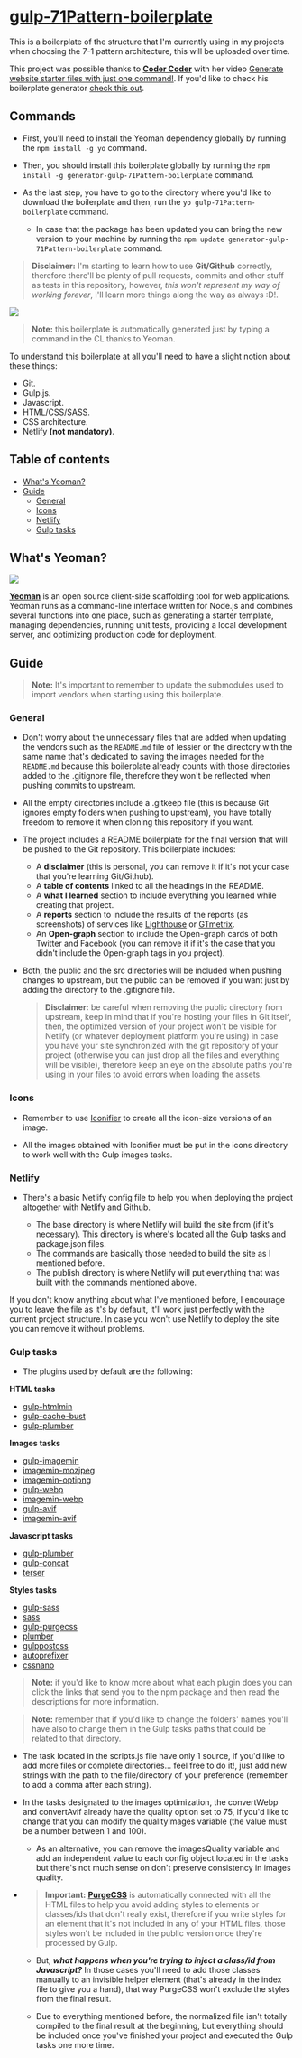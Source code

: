# [**gulp-71Pattern-boilerplate**](https://www.npmjs.com/package/generator-gulp-71Pattern-boilerplate)
This is a boilerplate of the structure that I'm currently using in my projects when choosing the 7-1 pattern architecture, this will be uploaded over time.

This project was possible thanks to [**Coder Coder**](https://www.youtube.com/c/TheCoderCoder/featured) with her video [Generate website starter files with just one command!](https://www.youtube.com/watch?v=NgaV7503dTk&t=480s&ab_channel=CoderCoder). If you'd like to check his boilerplate generator [check this out](https://github.com/thecodercoder/generator-gulp-sass-boilerplate).

## Commands
* First, you'll need to install the Yeoman dependency globally by running the `npm install -g yo` command.
* Then, you should install this boilerplate globally by running the `npm install -g generator-gulp-71Pattern-boilerplate` command.
* As the last step, you have to go to the directory where you'd like to download the boilerplate and then, run the `yo gulp-71Pattern-boilerplate` command.

    - In case that the package has been updated you can bring the new version to your machine by running the `npm update generator-gulp-71Pattern-boilerplate` command.

> **Disclaimer:** I'm starting to learn how to use **Git/Github** correctly, therefore there'll be plenty of pull requests, commits and other stuff as tests in this repository, however, *this won't represent my way of working forever*, I'll learn more things along the way as always :D!.

![](https://kiranworkspace.com/wp-content/uploads/2020/08/sass-architecture-e1608461475183.jpg)

> **Note:** this boilerplate is automatically generated just by typing a command in the CL thanks to Yeoman.

To understand this boilerplate at all you'll need to have a slight notion about these things:
    
- Git.
- Gulp.js.
- Javascript.
- HTML/CSS/SASS.
- CSS architecture.
- Netlify **(not mandatory)**.

## **Table of contents**
- [What's Yeoman?](#whats-yeoman)
- [Guide](#guide)
    - [General](#general)
    - [Icons](#icons)
    - [Netlify](#netlify)
    - [Gulp tasks](#gulp-tasks)

## **What's Yeoman?**
![](https://yeoman.io/static/tech_stack.987ffff448.png)

[**Yeoman**](https://yeoman.io/generators/) is an open source client-side scaffolding tool for web applications. Yeoman runs as a command-line interface written for Node.js and combines several functions into one place, such as generating a starter template, managing dependencies, running unit tests, providing a local development server, and optimizing production code for deployment.

## **Guide**
> **Note:** It's important to remember to update the submodules used to import vendors when starting using this boilerplate.

### **General**
* Don't worry about the unnecessary files that are added when updating the vendors such as the `README.md` file of lessier or the directory with the same name that's dedicated to saving the images needed for the `README.md` because this boilerplate already counts with those directories added to the .gitignore file, therefore they won't be reflected when pushing commits to upstream.

* All the empty directories include a .gitkeep file (this is because Git ignores empty folders when pushing to upstream), you have totally freedom to remove it when cloning this repository if you want.

* The project includes a README boilerplate for the final version that will be pushed to the Git repository. This boilerplate includes:

    - A **disclaimer** (this is personal, you can remove it if it's not your case that you're learning Git/Github).
    - A **table of contents** linked to all the headings in the README.
    - A **what I learned** section to include everything you learned while creating that project.
    - A **reports** section to include the results of the reports (as screenshots) of services like [Lighthouse](https://developers.google.com/web/tools/lighthouse) or [GTmetrix](https://gtmetrix.com/).
    - An **Open-graph** section to include the Open-graph cards of both Twitter and Facebook (you can remove it if it's the case that you didn't include the Open-graph tags in you project).

* Both, the public and the src directories will be included when pushing changes to upstream, but the public can be removed if you want just by adding the directory to the .gitignore file.

    > **Disclaimer:** be careful when removing the public directory from upstream, keep in mind that if you're hosting your files in Git itself, then, the optimized version of your project won't be visible for Netlify (or whatever deployment platform you're using) in case you have your site synchronized with the git repository of your project (otherwise you can just drop all the files and everything will be visible), therefore keep an eye on the absolute paths you're using in your files to avoid errors when loading the assets.

### **Icons**
* Remember to use [Iconifier](https://iconifier.net/) to create all the icon-size versions of an image.

* All the images obtained with Iconifier must be put in the icons directory to work well with the Gulp images tasks.

### **Netlify**
* There's a basic Netlify config file to help you when deploying the project altogether with Netlify and Github.

    - The base directory is where Netlify will build the site from (if it's necessary). This directory is where's located all the Gulp tasks and package.json files.
    - The commands are basically those needed to build the site as I mentioned before.
    - The publish directory is where Netlify will put everything that was built with the commands mentioned above.

If you don't know anything about what I've mentioned before, I encourage you to leave the file as it's by default, it'll work just perfectly with the current project structure. In case you won't use Netlify to deploy the site you can remove it without problems.

### **Gulp tasks**
* The plugins used by default are the following:

**HTML tasks**

- [gulp-htmlmin](https://www.npmjs.com/package/gulp-htmlmin)
- [gulp-cache-bust](https://www.npmjs.com/package/gulp-cache-bust)
- [gulp-plumber](https://www.npmjs.com/package/gulp-plumber)

**Images tasks**

- [gulp-imagemin](https://www.npmjs.com/package/gulp-imagemin)
- [imagemin-mozjpeg](https://www.npmjs.com/package/imagemin-mozjpeg)
- [imagemin-optipng](https://www.npmjs.com/package/imagemin-optipng)
- [gulp-webp](https://www.npmjs.com/package/gulp-webp)
- [imagemin-webp](https://www.npmjs.com/package/imagemin-webp)
- [gulp-avif](https://www.npmjs.com/package/gulp-avif)
- [imagemin-avif](https://www.npmjs.com/package/imagemin-avif)

**Javascript tasks**

- [gulp-plumber](https://www.npmjs.com/package/gulp-plumber)
- [gulp-concat](https://www.npmjs.com/package/gulp-concat)
- [terser](https://www.npmjs.com/package/terser)

**Styles tasks**
- [gulp-sass](https://www.npmjs.com/package/gulp-sass)
- [sass](https://www.npmjs.com/package/sass)
- [gulp-purgecss](https://www.npmjs.com/package/gulp-purgecss)
- [plumber](https://www.npmjs.com/package/gulp-plumber)
- [gulppostcss](https://www.npmjs.com/package/gulp-postcss)
- [autoprefixer](https://www.npmjs.com/package/autoprefixer)
- [cssnano](https://www.npmjs.com/package/cssnano)

> **Note:** if you'd like to know more about what each plugin does you can click the links that send you to the npm package and then read the descriptions for more information.

> **Note:** remember that if you'd like to change the folders' names you'll have also to change them in the Gulp tasks paths that could be related to that directory.


* The task located in the scripts.js file have only 1 source, if you'd like to add more files or complete directories... feel free to do it!, just add new strings with the path to the file/directory of your preference (remember to add a comma after each string).

* In the tasks designated to the images optimization, the convertWebp and convertAvif already have the quality option set to 75, if you'd like to change that you can modify the qualityImages variable (the value must be a number between 1 and 100).

    - As an alternative, you can remove the imagesQuality variable and add an independent value to each config object located in the tasks but there's not much sense on don't preserve consistency in images quality.

* > **Important:** [**PurgeCSS**]() is automatically connected with all the HTML files to help you avoid adding styles to elements or classes/ids that don't really exist, therefore if you write styles for an element that it's not included in any of your HTML files, those styles won't be included in the public version once they're processed by Gulp.

    - But, ***what happens when you're trying to inject a class/id from Javascript?*** In those cases you'll need to add those classes manually to an invisible helper element (that's already in the index file to give you a hand), that way PurgeCSS won't exclude the styles from the final result.

    - Due to everything mentioned before, the normalized file isn't totally compiled to the final result at the beginning, but everything should be included once you've finished your project and executed the Gulp tasks one more time.